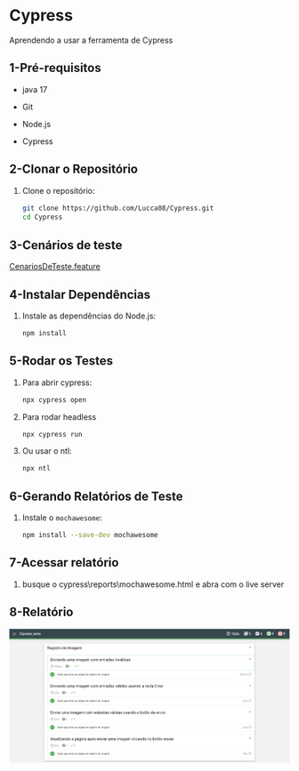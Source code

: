 # Cypress
Aprendendo a usar a ferramenta de Cypress

## 1-Pré-requisitos 

- java 17

- Git 

- Node.js 

- Cypress

## 2-Clonar o Repositório

1. Clone o repositório:
    ```bash
    git clone https://github.com/Lucca08/Cypress.git
    cd Cypress
    ```

## 3-Cenários de teste

[CenariosDeTeste.feature](CenariosDeTeste.feature)

## 4-Instalar Dependências
 
1. Instale as dependências do Node.js:
    ```bash
    npm install
    ```

## 5-Rodar os Testes
1. Para abrir cypress:
    ```bash
    npx cypress open
    ```
2. Para rodar headless
     ```bash
    npx cypress run
    ```
3. Ou usar o ntl:
    ```bash
    npx ntl
    ```

## 6-Gerando Relatórios de Teste

1. Instale o `mochawesome`:
    ```bash
    npm install --save-dev mochawesome
    ```

## 7-Acessar relatório

1. busque o cypress\reports\mochawesome.html e abra com o live server 

## 8-Relatório

![Imagem do Relatório](cypress/screenshotRelatorio/image.png)
